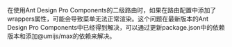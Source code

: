 在使用Ant Design Pro Components的二级路由时，如果在路由配置中添加了wrappers属性，可能会导致菜单无法正常渲染。这个问题在最新版本的Ant Design Pro Components中已经得到解决，可以通过更新package.json中的依赖版本和添加@umijs/max的依赖来解决。

